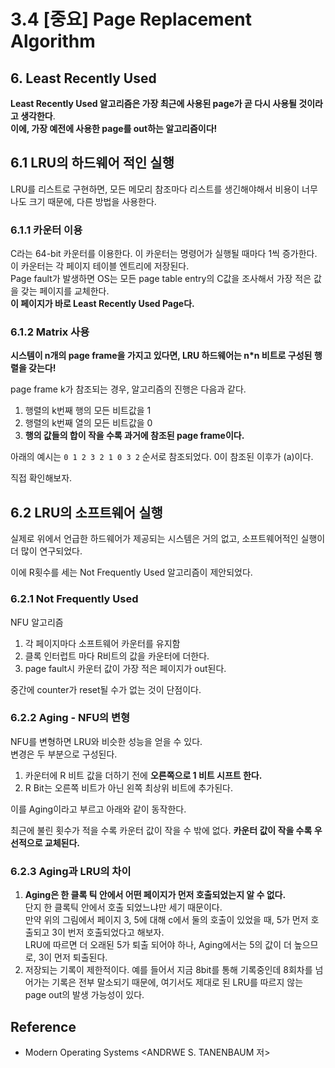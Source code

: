 # 3.4 [중요] Page Replacement Algorithm
## 6. Least Recently Used
**Least Recently Used 알고리즘은 가장 최근에 사용된 page가 곧 다시 사용될 것이라고 생각한다**. <br>
**이에, 가장 예전에 사용한 page를 out하는 알고리즘이다!** <br>

## 6.1 LRU의 하드웨어 적인 실행

LRU를 리스트로 구현하면, 모든 메모리 참조마다 리스트를 생긴해야해서 비용이 너무나도 크기 때문에, 다른 방법을 사용한다. <br>

### 6.1.1 카운터 이용
C라는 64-bit 카운터를 이용한다. 이 카운터는 명령어가 실행될 때마다 1씩 증가한다. 이 카운터는 각 페이지 테이블 엔트리에 저장된다. <br>
Page fault가 발생하면 OS는 모든 page table entry의 C값을 조사해서 가장 적은 값을 갖는 페이지를 교체한다. <br> 
**이 페이지가 바로 Least Recently Used Page다.** <br>

### 6.1.2 Matrix 사용
**시스템이 n개의 page frame을 가지고 있다면, LRU 하드웨어는 n*n 비트로 구성된 행렬을 갖는다!**  <br>

page frame k가 참조되는 경우, 알고리즘의 진행은 다음과 같다.
1. 행렬의 k번째 행의 모든 비트값을 1
2. 행렬의 k번째 열의 모든 비트값을 0
3. **행의 값들의 합이 작을 수록 과거에 참조된 page frame이다.**
 
아래의 예시는
`0 1 2 3 2 1 0 3 2` 순서로 참조되었다. 0이 참조된 이후가 (a)이다.


직접 확인해보자.

## 6.2 LRU의 소프트웨어 실행
실제로 위에서 언급한 하드웨어가 제공되는 시스템은 거의 없고, 소프트웨어적인 실행이 더 많이 연구되었다. <br>

이에 R횟수를 세는 Not Frequently Used 알고리즘이 제안되었다. <br>

### 6.2.1 Not Frequently Used
NFU 알고리즘
1. 각 페이지마다 소프트웨어 카운터를 유지함
2. 클록 인터럽트 마다 R비트의 값을 카운터에 더한다.
3. page fault시 카운터 값이 가장 적은 페이지가 out된다.


중간에 counter가 reset될 수가 없는 것이 단점이다. <br>

### 6.2.2 Aging - NFU의 변형
NFU를 변형하면 LRU와 비슷한 성능을 얻을 수 있다. <br>
변경은 두 부분으로 구성된다. 
1. 카운터에 R 비트 값을 더하기 전에 **오른쪽으로 1 비트 시프트 한다.**
2. R Bit는 오른쪽 비트가 아닌 왼쪽 최상위 비트에 추가된다.


이를 Aging이라고 부르고 아래와 같이 동작한다. <br>


최근에 불린 횟수가 적을 수록 카운터 값이 작을 수 밖에 없다. **카운터 값이 작을 수록 우선적으로 교체된다.** <br>

### 6.2.3 Aging과 LRU의 차이
1. **Aging은 한 클록 틱 안에서 어떤 페이지가 먼저 호출되었는지 알 수 없다.** <br> 단지 한 클록틱 안에서 호출 되었느냐만 세기 때문이다. <br> 만약 위의 그림에서 페이지 3, 5에 대해 c에서 둘의 호출이 있었을 때, 5가 먼저 호출되고 3이 번저 호출되었다고 해보자. <br> LRU에 따르면 더 오래된 5가 퇴출 되어야 하나, Aging에서는 5의 값이 더 높으므로, 3이 먼저 퇴출된다.
2. 저장되는 기록이 제한적이다. 예를 들어서 지금 8bit를 통해 기록중인데 8회차를 넘어가는 기록은 전부 말소되기 때문에, 여기서도 제대로 된 LRU를 따르지 않는 page out의 발생 가능성이 있다.



## Reference
- Modern Operating Systems <ANDRWE S. TANENBAUM 저>
 

